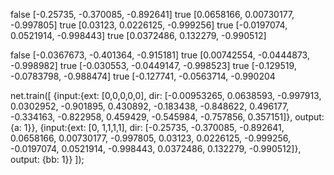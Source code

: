 false [-0.25735, -0.370085, -0.892641]
true [0.0658166, 0.00730177, -0.997805]
true [0.03123, 0.0226125, -0.999256]
true [-0.0197074, 0.0521914, -0.998443]
true [0.0372486, 0.132279, -0.990512]





false [-0.0367673, -0.401364, -0.915181]
true [0.00742554, -0.0444873, -0.998982]
true [-0.030553, -0.0449147, -0.998523]
true [-0.129519, -0.0783798, -0.988474]
true [-0.127741, -0.0563714, -0.990204

net.train([
  {input:{ext: [0,0,0,0,0], dir: [-0.00953265, 0.0638593, -0.997913, 0.0302952, -0.901895, 0.430892, -0.183438, -0.848622, 0.496177, -0.334163, -0.822958, 0.459429, -0.545984, -0.757856, 0.357151]}, output: {a: 1}},
  {input:{ext: [0, 1,1,1,1], dir: [-0.25735, -0.370085, -0.892641, 0.0658166, 0.00730177, -0.997805,
0.03123, 0.0226125, -0.999256,
-0.0197074, 0.0521914, -0.998443,
0.0372486, 0.132279, -0.990512]}, output: {bb: 1}}
  ]);
